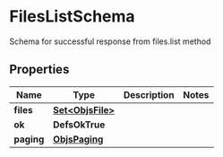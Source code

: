 

# FilesListSchema

Schema for successful response from files.list method

## Properties

| Name | Type | Description | Notes |
|------------ | ------------- | ------------- | -------------|
|**files** | [**Set&lt;ObjsFile&gt;**](ObjsFile.md) |  |  |
|**ok** | **DefsOkTrue** |  |  |
|**paging** | [**ObjsPaging**](ObjsPaging.md) |  |  |



